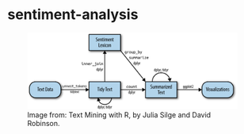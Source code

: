 # sentiment-analysis

<figure>
  <img src = "img/tmwr_0201.png">
  <figcaption>Image from: Text Mining with R, by Julia Silge and David Robinson.</figcaption>
</figure>